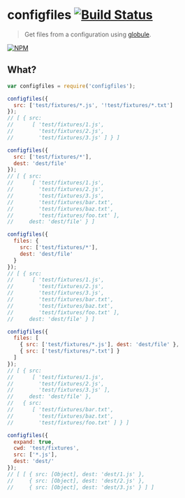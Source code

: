 # configfiles [![Build Status](https://secure.travis-ci.org/tkellen/node-configfiles.png)](http://travis-ci.org/tkellen/node-configfiles)
> Get files from a configuration using [globule](https://github.com/cowboy/node-globule).

[![NPM](https://nodei.co/npm/configfiles.png)](https://nodei.co/npm/configfiles/)

## What?

```js
var configfiles = require('configfiles');

configfiles({
  src: ['test/fixtures/*.js', '!test/fixtures/*.txt']
});
// [ { src:
//      [ 'test/fixtures/1.js',
//        'test/fixtures/2.js',
//        'test/fixtures/3.js' ] } ]

configfiles({
  src: ['test/fixtures/*'],
  dest: 'dest/file'
});
// [ { src:
//      [ 'test/fixtures/1.js',
//        'test/fixtures/2.js',
//        'test/fixtures/3.js',
//        'test/fixtures/bar.txt',
//        'test/fixtures/baz.txt',
//        'test/fixtures/foo.txt' ],
//     dest: 'dest/file' } ]

configfiles({
  files: {
    src: ['test/fixtures/*'],
    dest: 'dest/file'
  }
});
// [ { src:
//      [ 'test/fixtures/1.js',
//        'test/fixtures/2.js',
//        'test/fixtures/3.js',
//        'test/fixtures/bar.txt',
//        'test/fixtures/baz.txt',
//        'test/fixtures/foo.txt' ],
//     dest: 'dest/file' } ]

configfiles({
  files: [
    { src: ['test/fixtures/*.js'], dest: 'dest/file' },
    { src: ['test/fixtures/*.txt'] }
  ]
});
// [ { src:
//      [ 'test/fixtures/1.js',
//        'test/fixtures/2.js',
//        'test/fixtures/3.js' ],
//     dest: 'dest/file' },
//   { src:
//      [ 'test/fixtures/bar.txt',
//        'test/fixtures/baz.txt',
//        'test/fixtures/foo.txt' ] } ]

configfiles({
  expand: true,
  cwd: 'test/fixtures',
  src: ['*.js'],
  dest: 'dest/'
});
// [ [ { src: [Object], dest: 'dest/1.js' },
//     { src: [Object], dest: 'dest/2.js' },
//     { src: [Object], dest: 'dest/3.js' } ] ]
```
